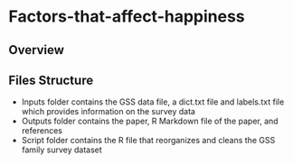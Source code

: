 # Factors-that-affect-happiness

## Overview

## Files Structure
- Inputs folder contains the GSS data file, a dict.txt file and labels.txt file which provides information on the survey data 
- Outputs folder contains the paper, R Markdown file of the paper, and references
- Script folder contains the R file that reorganizes and cleans the GSS family survey dataset